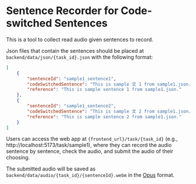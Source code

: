 # Sentence Recorder for Code-switched Sentences

This is a tool to collect read audio given sentences to record.

Json files that contain the sentences should be placed at `backend/data/json/{task_id}.json` with the following format:

```json
[
    {
        "sentenceId": "sample1_sentence1",
        "codeSwitchedSentence": "This is sample 文 1 from sample1.json.",
        "reference": "This is sample sentence 1 from sample1.json."
    },
    {
        "sentenceId": "sample1_sentence2",
        "codeSwitchedSentence": "This is sample 文 2 from sample1.json.",
        "reference": "This is sample sentence 2 from sample1.json."
    }
]
```

Users can access the web app at `{frontend_url}/task/{task_id}` (e.g., http://localhost:5173/task/sample1), where they can record the audio sentence by sentence, check the audio, and submit the audio of their choosing.

The submitted audio will be saved as `backend/data/audio/{task_id}/{sentenceId}.webm` in the [Opus](https://opus-codec.org/) format.
